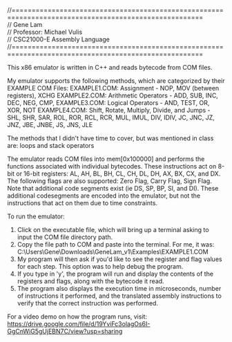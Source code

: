 //====================================================================================================== <br />
// Gene Lam <br />
// Professor: Michael Vulis <br />
// CSC21000-E Assembly Language <br />
//====================================================================================================== <br />

This x86 emulator is written in C++ and reads bytecode from COM files. 

My emulator supports the following methods, which are categorized by their EXAMPLE COM Files:
EXAMPLE1.COM: Assignment - NOP, MOV (between registers), XCHG
EXAMPLE2.COM: Arithmetic Operators - ADD, SUB, INC, DEC, NEG, CMP, 
EXAMPLE3.COM: Logical Operators - AND, TEST, OR, XOR, NOT
EXAMPLE4.COM: Shift, Rotate, Multiply, Divide, and Jumps - SHL, SHR, SAR, ROL, ROR, RCL, RCR, MUL, IMUL, DIV, IDIV, 
		JC, JNC, JZ, JNZ, JBE, JNBE, JS, JNS, JLE

The methods that I didn't have time to cover, but was mentioned in class are: loops and stack operators

The emulator reads COM files into mem[0x100000] and performs the functions associated with individual bytecodes.
These instructions act on 8-bit or 16-bit registers: AL, AH, BL, BH, CL, CH, DL, DH, AX, BX, CX, and DX.
The following flags are also supported: Zero Flag, Carry Flag, Sign Flag.
Note that additional code segments exist (ie DS, SP, BP, SI, and DI). 
These additional codesegments are encoded into the emulator, but not the instructions that act on them due to time constraints.

To run the emulator:
1. Click on the executable file, which will bring up a terminal asking to input the COM file directory path.
2. Copy the file path to COM and paste into the terminal. For me, it was: C:\Users\Gene\Downloads\GeneLam_v1\Examples\EXAMPLE1.COM
3. My program will then ask if you'd like to see the register and flag values for each step. This option was to help debug the program.
4. If you type in 'y', the program will run and display the contents of the registers and flags, along with the bytecode it read.
5. The program also displays the execution time in microseconds, number of instructions it performed, 
and the translated assembly instructions to verify that the correct instruction was performed.

For a video demo on how the program runs, visit:
https://drive.google.com/file/d/19YviFc3olagOs6I-GgCnWiG5gUjEBN7C/view?usp=sharing
